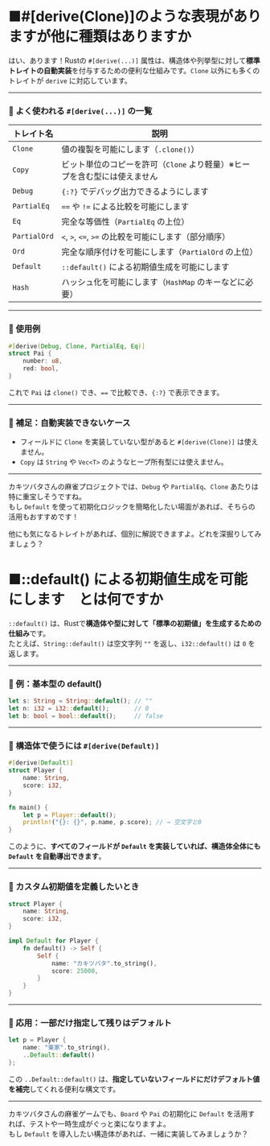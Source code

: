 # ■#[derive(Clone)]のような表現がありますが他に種類はありますか

はい、あります！Rustの `#[derive(...)]` 属性は、構造体や列挙型に対して**標準トレイトの自動実装**を付与するための便利な仕組みです。`Clone` 以外にも多くのトレイトが `derive` に対応しています。

---

### 🧰 よく使われる `#[derive(...)]` の一覧

| トレイト名       | 説明 |
|------------------|------|
| `Clone`          | 値の複製を可能にします（`.clone()`） |
| `Copy`           | ビット単位のコピーを許可（`Clone` より軽量）※ヒープを含む型には使えません |
| `Debug`          | `{:?}` でデバッグ出力できるようにします |
| `PartialEq`      | `==` や `!=` による比較を可能にします |
| `Eq`             | 完全な等価性（`PartialEq` の上位） |
| `PartialOrd`     | `<`, `>`, `<=`, `>=` の比較を可能にします（部分順序） |
| `Ord`            | 完全な順序付けを可能にします（`PartialOrd` の上位） |
| `Default`        | `::default()` による初期値生成を可能にします |
| `Hash`           | ハッシュ化を可能にします（`HashMap` のキーなどに必要） |

---

### 🧪 使用例

```rust
#[derive(Debug, Clone, PartialEq, Eq)]
struct Pai {
    number: u8,
    red: bool,
}
```

これで `Pai` は `clone()` でき、`==` で比較でき、`{:?}` で表示できます。

---

### 🧠 補足：自動実装できないケース

- フィールドに `Clone` を実装していない型があると `#[derive(Clone)]` は使えません。
- `Copy` は `String` や `Vec<T>` のようなヒープ所有型には使えません。

---

カキツバタさんの麻雀プロジェクトでは、`Debug` や `PartialEq`、`Clone` あたりは特に重宝しそうですね。  
もし `Default` を使って初期化ロジックを簡略化したい場面があれば、そちらの活用もおすすめです！

他にも気になるトレイトがあれば、個別に解説できますよ。どれを深掘りしてみましょう？

# ■::default() による初期値生成を可能にします　とは何ですか

`::default()` は、Rustで**構造体や型に対して「標準の初期値」を生成するための仕組み**です。  
たとえば、`String::default()` は空文字列 `""` を返し、`i32::default()` は `0` を返します。

---

### 🧪 例：基本型の default()

```rust
let s: String = String::default(); // ""
let n: i32 = i32::default();       // 0
let b: bool = bool::default();     // false
```

---

### 🧱 構造体で使うには `#[derive(Default)]`

```rust
#[derive(Default)]
struct Player {
    name: String,
    score: i32,
}

fn main() {
    let p = Player::default();
    println!("{}: {}", p.name, p.score); // → 空文字と0
}
```

このように、**すべてのフィールドが `Default` を実装していれば、構造体全体にも `Default` を自動導出できます**。

---

### 🧠 カスタム初期値を定義したいとき

```rust
struct Player {
    name: String,
    score: i32,
}

impl Default for Player {
    fn default() -> Self {
        Self {
            name: "カキツバタ".to_string(),
            score: 25000,
        }
    }
}
```

---

### 🌟 応用：一部だけ指定して残りはデフォルト

```rust
let p = Player {
    name: "東家".to_string(),
    ..Default::default()
};
```

この `..Default::default()` は、**指定していないフィールドにだけデフォルト値を補完**してくれる便利な構文です。

---

カキツバタさんの麻雀ゲームでも、`Board` や `Pai` の初期化に `Default` を活用すれば、テストや一時生成がぐっと楽になりますよ。  
もし `Default` を導入したい構造体があれば、一緒に実装してみましょうか？

